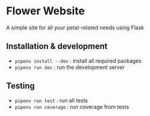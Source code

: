 # Flower Website

A simple site for all your petal-related needs using Flask

## Installation & development

- `pipenv install --dev` : install all required packages
- `pipenv run dev` : run the development server

## Testing

- `pipenv run test` : run all tests
- `pipenv run coverage` : run coverage from tests
